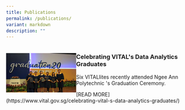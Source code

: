 ```yaml
---
title: Publications
permalink: /publications/
variant: markdown
description: ""
---
```

<div class="publications">
	<div class="articles">
		<div class="row">
			<div class="column">
				<div style="width: 30rem;" class="card">
					<img style="width: 40%; float: left;" src="/images/VITALites_NP_Graduation_Ceremony_2024.jpg">
					<div class="card-body">
						<h3 class="card-title">Celebrating VITAL's Data Analytics Graduates</h3>
						<p class="card-text">Six VITALIites recently attended Ngee Ann Polytechnic 's Graduation  Ceremony.</p>
						[READ MORE](https://www.vital.gov.sg/celebrating-vital-s-data-analytics-graduates/)
					</div>
					<div>
			</div>
		</div>
	</div>
</div></div></div>